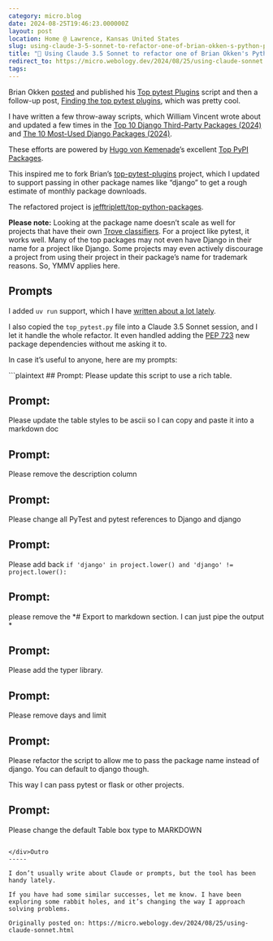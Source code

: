 ```yaml
---
category: micro.blog
date: 2024-08-25T19:46:23.000000Z
layout: post
location: Home @ Lawrence, Kansas United States
slug: using-claude-3-5-sonnet-to-refactor-one-of-brian-okken-s-python-projects
title: "🚜 Using Claude 3.5 Sonnet to refactor one of Brian Okken's Python projects"
redirect_to: https://micro.webology.dev/2024/08/25/using-claude-sonnet.html
tags:
---
```


Brian Okken [posted](https://mastodon.social/@brianokken@fosstodon.org/113023568032444293) and published his [Top pytest Plugins](https://pythontest.com/top-pytest-plugins/) script and then a follow-up post, [Finding the top pytest plugins](https://pythontest.com/pytest/finding-top-pytest-plugins/), which was pretty cool.

I have written a few throw-away scripts, which William Vincent wrote about and updated a few times in the [Top 10 Django Third-Party Packages (2024)](https://learndjango.com/tutorials/essential-django-3rd-party-packages) and [The 10 Most-Used Django Packages (2024)](https://learndjango.com/tutorials/10-most-used-django-packages).

These efforts are powered by [Hugo von Kemenade](https://github.com/hugovk/)’s excellent [Top PyPI Packages](https://hugovk.github.io/top-pypi-packages/).

This inspired me to fork Brian’s [top-pytest-plugins](https://github.com/okken/top-pytest-plugins) project, which I updated to support passing in other package names like “django” to get a rough estimate of monthly package downloads.

The refactored project is [jefftriplett/top-python-packages](https://github.com/jefftriplett/top-python-packages).

**Please note:** Looking at the package name doesn’t scale as well for projects that have their own [Trove classifiers](https://pypi.org/classifiers/). For a project like pytest, it works well. Many of the top packages may not even have Django in their name for a project like Django. Some projects may even actively discourage a project from using their project in their package’s name for trademark reasons. So, YMMV applies here.

Prompts
-------

I added `uv run` support, which I have [written about a lot lately](https://micro.webology.dev/categories/uv/).

I also copied the `top_pytest.py` file into a Claude 3.5 Sonnet session, and I let it handle the whole refactor. It even handled adding the [PEP 723](https://peps.python.org/pep-0723/) new package dependencies without me asking it to.

In case it’s useful to anyone, here are my prompts:

<div class="highlight">```plaintext
## Prompt:
Please update this script to use a rich table.


## Prompt:
Please update the table styles to be ascii so I can copy and paste it into a markdown doc


## Prompt:
Please remove the description column


## Prompt:
Please change all PyTest and pytest references to Django and django


## Prompt:
Please add back `if 'django' in project.lower() and 'django' != project.lower():`


## Prompt:
please remove the \*# Export to markdown section. I can just pipe the output \*


## Prompt:
Please add the typer library.


## Prompt:
Please remove days and limit


## Prompt:
Please refactor the script to allow me to pass the package name instead of django. You can default to django though.


This way I can pass pytest or flask or other projects.


## Prompt:
Please change the default Table box type to MARKDOWN

```

</div>Outro
-----

I don’t usually write about Claude or prompts, but the tool has been handy lately.

If you have had some similar successes, let me know. I have been exploring some rabbit holes, and it’s changing the way I approach solving problems.

Originally posted on: https://micro.webology.dev/2024/08/25/using-claude-sonnet.html
